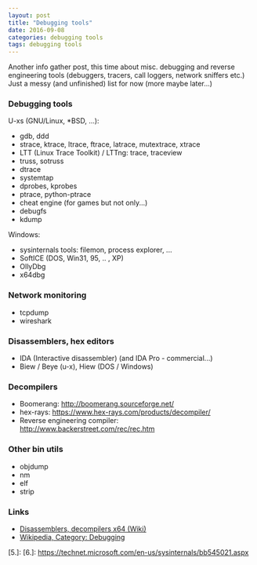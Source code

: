 ```yaml
---
layout: post
title: "Debugging tools"
date: 2016-09-08
categories: debugging tools
tags: debugging tools
---
```

Another info gather post, this time about misc. debugging and reverse engineering tools
(debuggers, tracers, call loggers, network sniffers etc.)
Just a messy (and unfinished) list for now (more maybe later...)

### Debugging tools

U-xs (GNU/Linux, *BSD, ...):

- gdb, ddd
- strace, ktrace, ltrace, ftrace, latrace, mutextrace, xtrace
- LTT (Linux Trace Toolkit) / LTTng: trace, traceview
- truss, sotruss
- dtrace
- systemtap
- dprobes, kprobes
- ptrace, python-ptrace
- cheat engine (for games but not only...)
- debugfs
- kdump

Windows:

- sysinternals tools: filemon, process explorer, ...
- SoftICE (DOS, Win31, 95, .. , XP)
- OllyDbg
- x64dbg

### Network monitoring
- tcpdump
- wireshark

### Disassemblers, hex editors
- IDA (Interactive disassembler) (and IDA Pro - commercial...)
- Biew / Beye (u-x), Hiew (DOS / Windows)

### Decompilers
- Boomerang: http://boomerang.sourceforge.net/
- hex-rays: https://www.hex-rays.com/products/decompiler/
- Reverse engineering compiler: http://www.backerstreet.com/rec/rec.htm

### Other bin utils
- objdump
- nm
- elf
- strip

### Links
- [Disassemblers, decompilers x64 (Wiki)][1.]
- [Wikipedia, Category: Debugging][2.]


[1.]: https://en.wikibooks.org/wiki/X86_Disassembly/Disassemblers_and_Decompilers
[2.]: https://en.wikipedia.org/wiki/Category:Debugging
[3.]: 
[4.]: 
[5.]: 
[6.]: https://technet.microsoft.com/en-us/sysinternals/bb545021.aspx

